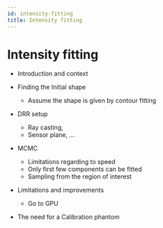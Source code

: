 ```yaml
---
id: intensity-fitting
title: Intensity fitting
---
```


# Intensity fitting

* Introduction and context
* Finding the Initial shape
    * Assume the shape is given by contour fitting
* DRR setup
    * Ray casting, 
    * Sensor plane, ...

* MCMC
    * Limitations regarding to speed
    * Only first few components can be fitted
    * Sampling from the region of interest

* Limitations and improvements
    * Go to GPU 

* The need for a Calibration phantom